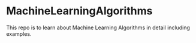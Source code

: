 # MachineLearningAlgorithms
This repo is to learn about Machine Learning Algorithms in detail including examples. 
